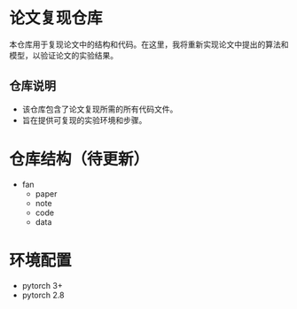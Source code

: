 # 论文复现仓库

本仓库用于复现论文中的结构和代码。在这里，我将重新实现论文中提出的算法和模型，以验证论文的实验结果。

## 仓库说明
- 该仓库包含了论文复现所需的所有代码文件。
- 旨在提供可复现的实验环境和步骤。

# 仓库结构（待更新）
- fan
    - paper 
    - note
    - code
    - data

# 环境配置
- pytorch 3+
- pytorch 2.8